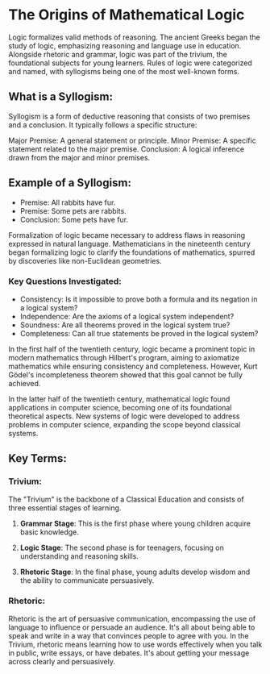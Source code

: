 # The Origins of Mathematical Logic

Logic formalizes valid methods of reasoning. The ancient Greeks began the study of logic, emphasizing reasoning and language use in education. Alongside rhetoric and grammar, logic was part of the trivium, the foundational subjects for young learners. Rules of logic were categorized and named, with syllogisms being one of the most well-known forms.

## What is a Syllogism:

Syllogism is a form of deductive reasoning that consists of two premises and a conclusion. It typically follows a specific structure:

Major Premise: A general statement or principle.
Minor Premise: A specific statement related to the major premise.
Conclusion: A logical inference drawn from the major and minor premises.

## Example of a Syllogism:

- Premise: All rabbits have fur.
- Premise: Some pets are rabbits.
- Conclusion: Some pets have fur.

Formalization of logic became necessary to address flaws in reasoning expressed in natural language. Mathematicians in the nineteenth century began formalizing logic to clarify the foundations of mathematics, spurred by discoveries like non-Euclidean geometries.

### Key Questions Investigated:

- Consistency: Is it impossible to prove both a formula and its negation in a logical system?
- Independence: Are the axioms of a logical system independent?
- Soundness: Are all theorems proved in the logical system true?
- Completeness: Can all true statements be proved in the logical system?

In the first half of the twentieth century, logic became a prominent topic in modern mathematics through Hilbert's program, aiming to axiomatize mathematics while ensuring consistency and completeness. However, Kurt Gödel's incompleteness theorem showed that this goal cannot be fully achieved.

In the latter half of the twentieth century, mathematical logic found applications in computer science, becoming one of its foundational theoretical aspects. New systems of logic were developed to address problems in computer science, expanding the scope beyond classical systems.

## Key Terms:

### Trivium:

The "Trivium" is the backbone of a Classical Education and consists of three essential stages of learning.

1. **Grammar Stage**: This is the first phase where young children acquire basic knowledge.

2. **Logic Stage**: The second phase is for teenagers, focusing on understanding and reasoning skills.

3. **Rhetoric Stage**: In the final phase, young adults develop wisdom and the ability to communicate persuasively.

### Rhetoric:

Rhetoric is the art of persuasive communication, encompassing the use of language to influence or persuade an audience.
It's all about being able to speak and write in a way that convinces people to agree with you. In the Trivium, rhetoric means learning how to use words effectively when you talk in public, write essays, or have debates. It's about getting your message across clearly and persuasively.
